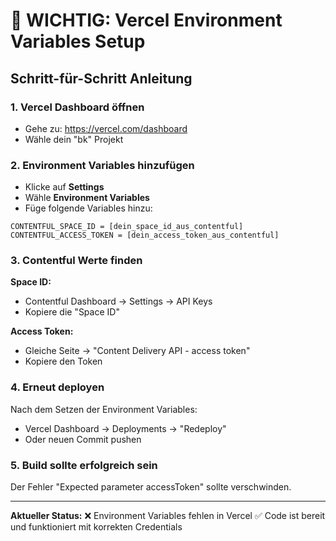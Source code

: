 # 🚨 WICHTIG: Vercel Environment Variables Setup

## Schritt-für-Schritt Anleitung

### 1. Vercel Dashboard öffnen
- Gehe zu: https://vercel.com/dashboard
- Wähle dein "bk" Projekt

### 2. Environment Variables hinzufügen
- Klicke auf **Settings** 
- Wähle **Environment Variables**
- Füge folgende Variables hinzu:

```
CONTENTFUL_SPACE_ID = [dein_space_id_aus_contentful]
CONTENTFUL_ACCESS_TOKEN = [dein_access_token_aus_contentful]
```

### 3. Contentful Werte finden

**Space ID:**
- Contentful Dashboard → Settings → API Keys
- Kopiere die "Space ID"

**Access Token:**
- Gleiche Seite → "Content Delivery API - access token"  
- Kopiere den Token

### 4. Erneut deployen
Nach dem Setzen der Environment Variables:
- Vercel Dashboard → Deployments → "Redeploy"
- Oder neuen Commit pushen

### 5. Build sollte erfolgreich sein
Der Fehler "Expected parameter accessToken" sollte verschwinden.

---

**Aktueller Status:** 
❌ Environment Variables fehlen in Vercel
✅ Code ist bereit und funktioniert mit korrekten Credentials
